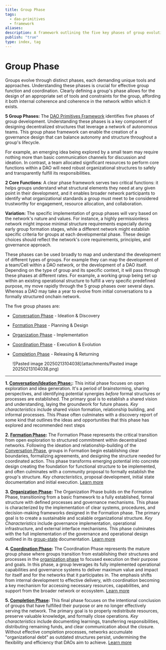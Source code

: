 ```yaml
---
title: Group Phase
tags:
  - dao-primitives
  - framework
aliases: 
description: A framework outlining the five key phases of group evolution, tailored for DAO contexts.
publish: "true"
type: index, tag
---
```


# Group Phase

Groups evolve through distinct phases, each demanding unique tools and approaches. Understanding these phases is crucial for effective group function and coordination. Clearly defining a group's phase allows for the design of an appropriate set of tools and constraints for the group, affording it both internal coherence and coherence in the network within which it exists.

**5 Group Phases:** The [DAO Primitives Framework](artifacts/guides/dao-primitives-framework/index.md) identifies five phases of group development. Understanding these phases is a key component of designing decentralized structures that leverage a network of autonomous teams. This group phase framework can enable the creation of a governance design that can balance autonomy and structure throughout a group's lifecycle.

For example, an emerging idea being explored by a small team may require nothing more than basic communication channels for discussion and ideation. In contrast, a team allocated significant resources to perform core functions within a DAO will need robust organizational structures to safely and transparently fulfill its responsibilities.

**2 Core Functions**: A clear phase framework serves two critical functions: it helps groups understand what structural elements they need at any given point in their development, and it enables broader network participants to identify what organizational standards a group must meet to be considered trustworthy for engagement, resource allocation, and collaboration.

**Variation:** The specific implementation of group phases will vary based on the network's nature and values. For instance, a highly permissionless network might impose minimal structure requirements especially during early group formation stages, while a different network might establish specific criteria for groups at each developmental phase. These design choices should reflect the network's core requirements, principles, and governance approach.

These phases can be used broadly to map and understand the development of different types of groups. For example they can map the development of a team/Cell within a DAO network, or the development of a DAO itself. Depending on the type of group and its specific context, it will pass through these phases at different rates. For example, a working group being set up within an existing operational structure to fulfill a very specific predefined purpose, my move rapidly through the 5 group phases over several days. Whereas a DAO may take a year to evolve from initial conversations to a formally structured onchain network.

The five group phases are:

- [Conversation Phase](artifacts/guides/dao-primitives-framework/group-phase/conversation-phase.md) - Ideation & Discovery
- [Formation Phase](artifacts/guides/dao-primitives-framework/group-phase/formation-phase.md) - Planning & Design
- [Organization Phase](artifacts/guides/dao-primitives-framework/group-phase/organization-phase.md) - Implementation
- [Coordination Phase](artifacts/guides/dao-primitives-framework/group-phase/coordination-phase.md) - Execution & Evolution
- [Completion Phase](artifacts/guides/dao-primitives-framework/group-phase/completion-phase.md) - Releasing & Returning

  ![Pasted image 20250213104038](attachments/Pasted image 20250213104038.png)

---

**1. [Conversation/Ideation Phase:](artifacts/guides/dao-primitives-framework/group-phase/conversation-phase.md):** This initial phase focuses on open exploration and idea generation. It's a period of brainstorming, sharing perspectives, and identifying potential synergies _before_ formal structures or processes are established. The primary goal is to establish a shared vision and understanding, laying the groundwork for future phases. _Key characteristics_ include shared vision formation, relationship building, and informal processes. This Phase often culminates with a discovery report of some kind that outlines the ideas and opportunities that this phase has explored and recommended next steps

**2. [Formation Phase](artifacts/guides/dao-primitives-framework/group-phase/formation-phase.md):** The Formation Phase represents the critical transition from open exploration to structured commitment within decentralized networks. Following the ideation and relationship-building of the [Conversation Phase](artifacts/guides/dao-primitives-framework/group-phase/conversation-phase.md), groups in Formation begin establishing clear boundaries, formalizing agreements, and designing the structure needed for coordinated action. This phase transforms emerging potential into concrete design creating the foundation for functional structure to be implemented, and often culminates with a community proposal to formally establish the group's structure. _Key characteristics_, proposal development, initial state documentation and initial execution. [Learn more](artifacts/guides/dao-primitives-framework/group-phase/formation-phase.md)

**3. [Organization Phase](artifacts/guides/dao-primitives-framework/group-phase/organization-phase.md):** The Organization Phase builds on the Formation Phase, transitioning from a basic framework to a fully established, formal structure with defined processes and governance mechanisms. This phase is characterized by the implementation of clear systems, procedures, and decision-making frameworks designed in the Formation phase. The primary goal is to create a sustainable and scalable organizational structure. _Key Characteristics_ include governance implementation, operational infrastructure, and external interface mechanisms. This phase culminates with the full implementation of the governance and operational design outlined in its [group-state](artifacts/guides/dao-primitives-framework/group-state.md) documentation. [Learn more](artifacts/guides/dao-primitives-framework/group-phase/organization-phase.md)

**4. [Coordination Phase](artifacts/guides/dao-primitives-framework/group-phase/coordination-phase.md):** The Coordination Phase represents the mature group phase where groups transition from establishing their structures and processes in the [organization phase](artifacts/guides/dao-primitives-framework/group-phase/organization-phase.md) to focused execution on their purpose and goals. In this phase, a group leverages its fully implemented operational capabilities and governance systems to deliver maximum value and impact for itself and for the networks that it participates in. The emphasis shifts from internal development to effective delivery, with coordination becoming a key mechanism for accessing necessary resources, capabilities, and support from the broader network or ecosystem. [Learn more](artifacts/guides/dao-primitives-framework/group-scale/coordination-scale.md)

**5. [Completion Phase](artifacts/guides/dao-primitives-framework/group-phase/completion-phase.md):**
This final phase focuses on the intentional conclusion of groups that have fulfilled their purpose or are no longer effectively serving the network. The primary goal is to properly redistribute resources, preserve valuable knowledge, and formally close operations. _Key characteristics_ include documenting learnings, transferring responsibilities, distributing remaining funds, and clear communication about the closure. Without effective completion processes, networks accumulate "organizational debt" as outdated structures persist, undermining the flexibility and efficiency that DAOs aim to achieve. [Learn more](artifacts/guides/dao-primitives-framework/group-phase/completion-phase.md)

